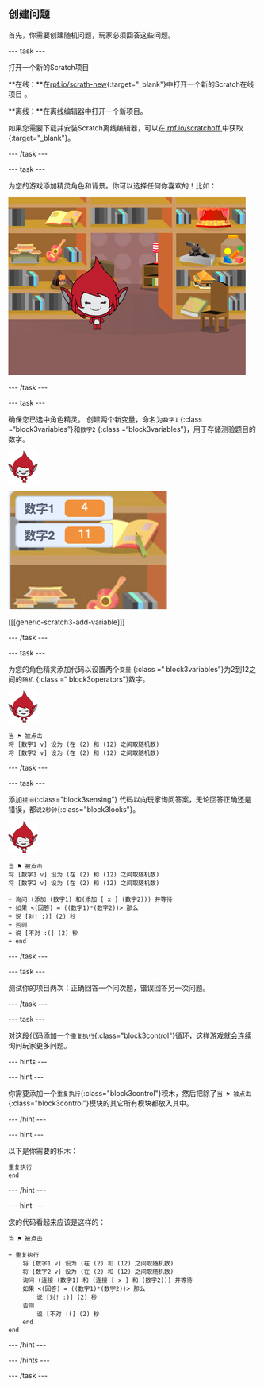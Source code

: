 ## 创建问题

首先，你需要创建随机问题，玩家必须回答这些问题。

\--- task \---

打开一个新的Scratch项目

**在线：**在[rpf.io/scrath-new](http://rpf.io/scratch-new){:target="_blank"}中打开一个新的Scratch在线项目 。

**离线：**在离线编辑器中打开一个新项目。

如果您需要下载并安装Scratch离线编辑器，可以在[ rpf.io/scratchoff ](http://rpf.io/scratchoff)中获取 {:target="_blank"}。

\--- /task \---

\--- task \---

为您的游戏添加精灵角色和背景。你可以选择任何你喜欢的！比如：

![截屏](images/brain-setting.png)

\--- /task \---

\--- task \---

确保您已选中角色精灵。 创建两个新变量，命名为`数字1` {:class =“block3variables”}和`数字2` {:class =“block3variables”}，用于存储测验题目的数字。

![截屏](images/giga-sprite.png)

![截屏](images/brain-variables.png)

[[[generic-scratch3-add-variable]]]

\--- /task \---

\--- task \---

为您的角色精灵添加代码以设置两个`变量` {:class =“ block3variables”}为2到12之间的`随机` {:class =“ block3operators”}数字。

![截屏](images/giga-sprite.png)

```blocks3
当 ⚑ 被点击
将 [数字1 v] 设为 (在 (2) 和 (12) 之间取随机数)
将 [数字2 v] 设为 (在 (2) 和 (12) 之间取随机数)
```

\--- /task \---

\--- task \---

添加`提问`{:class="block3sensing"} 代码以向玩家询问答案，无论回答正确还是错误，都`说2秒钟`{:class="block3looks"}。

![截屏](images/giga-sprite.png)

```blocks3
当 ⚑ 被点击
将 [数字1 v] 设为 (在 (2) 和 (12) 之间取随机数)
将 [数字2 v] 设为 (在 (2) 和 (12) 之间取随机数)

+ 询问 (添加 (数字1) 和(添加 [ x ] (数字2))) 并等待
+ 如果 <(回答) = ((数字1)*(数字2))> 那么
+ 说 [对! :)] (2) 秒
+ 否则
+ 说 [不对 :(] (2) 秒
+ end
```

\--- /task \---

\--- task \---

测试你的项目两次：正确回答一个问次题，错误回答另一次问题。

\--- /task \---

\--- task \---

对这段代码添加一个`重复执行`{:class="block3control"}循环，这样游戏就会连续询问玩家更多问题。

\--- hints \---

\--- hint \---

你需要添加一个`重复执行`{:class="block3control"}积木，然后把除了`当 ⚑ 被点击`{:class="block3control"}模块的其它所有模块都放入其中。

\--- /hint \---

\--- hint \---

以下是你需要的积木：

```blocks3
重复执行
end
```

\--- /hint \---

\--- hint \---

您的代码看起来应该是这样的：

```blocks3
当 ⚑ 被点击

+ 重复执行
    将 [数字1 v] 设为 (在 (2) 和 (12) 之间取随机数)
    将 [数字2 v] 设为 (在 (2) 和 (12) 之间取随机数)
    询问 (连接 (数字1) 和 (连接 [ x ] 和 (数字2))) 并等待
    如果 <(回答) = ((数字1)*(数字2))> 那么
        说 [对! :)] (2) 秒
    否则
        说 [不对 :(] (2) 秒
    end
end
```

\--- /hint \---

\--- /hints \---

\--- /task \---